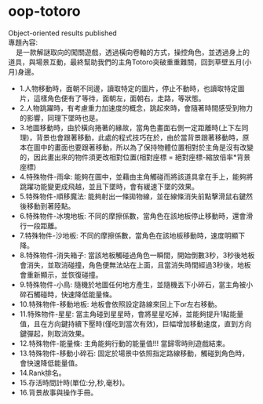 # oop-totoro
Object-oriented results published  
專題內容:  
&nbsp;&nbsp;&nbsp;&nbsp;是一款解謎取向的闖關遊戲，透過橫向卷軸的方式，操控角色，並透過身上的道具，與場景互動，最終幫助我們的主角Totoro突破重重難關，回到草壁五月(小月)身邊。  
* 1.人物移動時，面朝不同邊，讀取特定的圖片，停止不動時，也讀取特定圖片，這樣角色便有了等待，面朝左，面朝右，走路，等狀態。  
* 2.人物跳躍時，有考慮重力加速度的概念，跳起來時，會隨著時間感受到物力的影響，同理下墜時也是。  
* 3.地圖移動時，由於橫向捲著的緣故，當角色畫面右側一定距離時(上下左同理)，背景也會跟著移動，此處的程式技巧在於，由於當背景跟著移動時，原本在圖中的畫面也要跟著移動，所以為了保持物體位置相對於主角是沒有改變的，因此畫出來的物件須更改相對位置(相對座標 = 絕對座標-縮放倍率*背景座標)  
* 4.特殊物件-雨傘: 能夠在圖中，並藉由主角觸碰而將該道具拿在手上，能夠將跳躍功能變更成飛越，並且下墜時，會有緩速下墜的效果。  
* 5.特殊物件-順移魔法: 能夠射出一條拋物線，並在線條消失前點擊滑鼠右鍵然後移動到著陸點。  
* 6.特殊物件-冰塊地板: 不同的摩擦係數，當角色在該地板停止移動時，還會滑行一段距離。  
* 7.特殊物件-沙地板: 不同的摩擦係數，當角色在該地板移動時，速度明顯下降。  
* 8.特殊物件-消失箱子: 當該地板觸碰過角色一瞬間，開始倒數3秒，3秒後地板會消失，並取消碰撞，角色便無法站在上面，且當消失時間經過3秒後，地板會重新顯示，並恢復碰撞。  
* 9.特殊物件-小鳥: 隨機於地圖任何地方產生，並隨機丟下小碎石，當主角被小碎石觸碰時，快速降低能量條。  
* 10.特殊物件-移動地板: 地板會依照設定路線來回上下or左右移動。  
* 11.特殊物件-星星: 當主角碰到星星時，會將星星吃掉，並能夠提升1點能量值，且在方向鍵持續下壓時(僅吃到當次有效)，巨幅增加移動速度，直到方向鍵彈起，則取消效果。  
* 12.特殊物件-能量條: 主角能夠行動的能量值!!! 當歸零時則遊戲結束。  
* 13.特殊物件-移動小碎石: 固定於場景中依照指定路線移動，觸碰到角色時，會快速降低能量值。  
* 14.Rank排名。  
* 15.存活時間計時(單位:分,秒,毫秒)。  
* 16.背景故事與操作手冊。  
